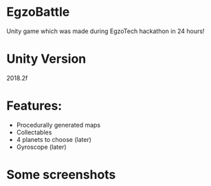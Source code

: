 # EgzoBattle
Unity game which was made during EgzoTech hackathon in 24 hours!

# Unity Version
2018.2f

# Features:
- Procedurally generated maps
- Collectables
- 4 planets to choose (later)
- Gyroscope (later)

# Some screenshots


